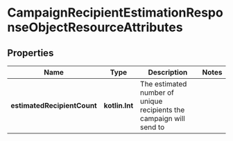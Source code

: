 
# CampaignRecipientEstimationResponseObjectResourceAttributes

## Properties
| Name | Type | Description | Notes |
| ------------ | ------------- | ------------- | ------------- |
| **estimatedRecipientCount** | **kotlin.Int** | The estimated number of unique recipients the campaign will send to |  |



